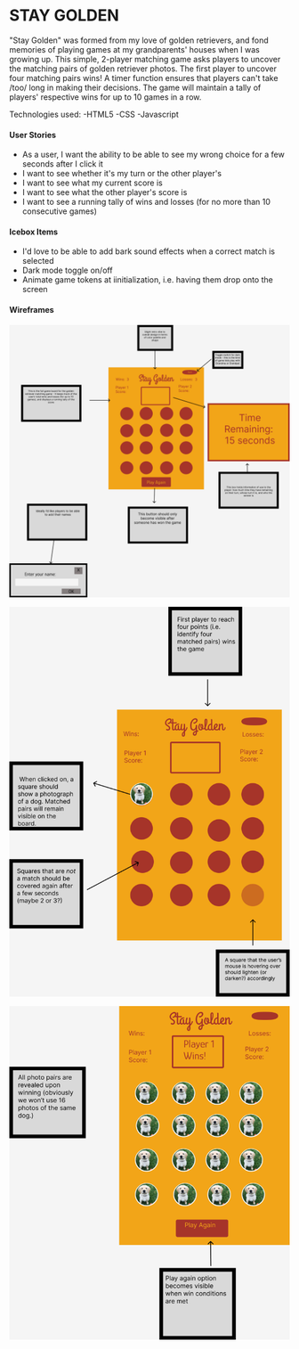 # STAY GOLDEN 

"Stay Golden" was formed from my love of golden retrievers, and fond memories of playing games  at my grandparents' houses when I was growing up. This simple, 2-player matching game asks players to uncover the matching pairs of golden retriever photos. The first player to uncover four matching pairs wins! A timer function ensures that players can't take /too/ long in making their decisions. The game will maintain a tally of players' respective wins for up to 10 games in a row. 

Technologies used: 
-HTML5
-CSS
-Javascript

#### User Stories

- As a user, I want the ability to be able to see my wrong choice for a few seconds after I click it
- I want to see whether it's my turn or the other player's
- I want to see what my current score is
- I want to see what the other player's score is
- I want to see a running tally of wins and losses (for no more than 10 consecutive games) 

#### Icebox Items

 - I'd love to be able to add bark sound effects when a correct match is selected
 - Dark mode toggle on/off
 - Animate game tokens at iinitialization, i.e. having them drop onto the screen

#### Wireframes

![image](img/stayGoldenMain.png)

![image](img/stayGoldenSelection.png)

![Image](img/stayGoldenWin.png)
